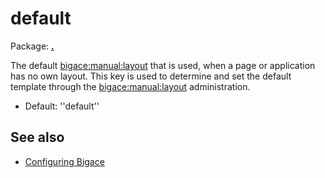 # default

Package: **[.](.)**

The default [bigace:manual:layout](bigace/manual/layout) that is used, when a page or application has no own layout. This key is used to determine and set the default template through the [bigace:manual:layout](bigace/manual/layout) administration.


*  Default: ''default''

## See also


*  [Configuring Bigace](bigace/manual/configurations)


